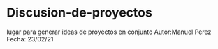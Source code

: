 # Discusion-de-proyectos
lugar para generar ideas de proyectos en conjunto 
Autor:Manuel Perez Fecha: 23/02/21
